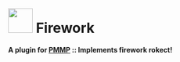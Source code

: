 # <img src="https://rawgit.com/PresentKim/SVG-files/master/plugin-icons/firework.svg" height="50" width="50"> Firework  
__A plugin for [PMMP](https://pmmp.io) :: Implements firework rokect!__  
